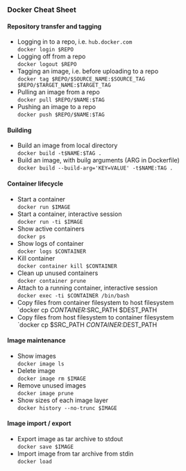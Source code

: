 ### Docker Cheat Sheet

#### Repository transfer and tagging

* Logging in to a repo, i.e. `hub.docker.com`<br/>
  `docker login $REPO`
* Logging off from a repo<br/>
  `docker logout $REPO`
* Tagging an image, i.e. before uploading to a repo<br/>
  `docker tag $REPO/$SOURCE_NAME:$SOURCE_TAG $REPO/$TARGET_NAME:$TARGET_TAG`
* Pulling an image from a repo<br/>
  `docker pull $REPO/$NAME:$TAG`
* Pushing an image to a repo<br/>
  `docker push $REPO/$NAME:$TAG`

#### Building

* Build an image from local directory<br/>
  `docker build -t$NAME:$TAG .`
* Build an image, with builg arguments (ARG in Dockerfile)<br/>
  `docker build --build-arg='KEY=VALUE' -t$NAME:TAG .`

#### Container lifecycle

* Start a container<br/>
  `docker run $IMAGE`
* Start a container, interactive session<br/>
  `docker run -ti $IMAGE`
* Show active containers<br/>
  `docker ps`
* Show logs of container<br/>
  `docker logs $CONTAINER`
* Kill container<br/>
  `docker container kill $CONTAINER`
* Clean up unused containers<br/>
  `docker container prune`
* Attach to a running container, interactive session<br/>
  `docker exec -ti $CONTAINER /bin/bash`
* Copy files from container filesystem to host filesystem<br/>
  `docker cp $CONTAINER:$SRC_PATH $DEST_PATH
* Copy files from host filesystem to container filesystem<br/>
  `docker cp $SRC_PATH $CONTAINER:$DEST_PATH

#### Image maintenance

* Show images<br/>
  `docker image ls`
* Delete image<br/>
  `docker image rm $IMAGE`
* Remove unused images<br/>
  `docker image prune`
* Show sizes of each image layer<br/>
  `docker history --no-trunc $IMAGE`

#### Image import / export

* Export image as tar archive to stdout<br/>
  `docker save $IMAGE`
* Import image from tar archive from stdin<br/>
  `docker load`
